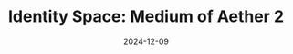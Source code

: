 ---
heading: "Chapter 3c"
title: "Identity Space: Medium of Aether 2"
# # date: 2020-01-31
date: 2024-12-09
image: "/graphics/super/identities.jpg"
description: "The Identity Space houses the gravitational signature"
writer:
  name: Juan
  url: https://www.linkedin.com/in/jundalisay/
weight: 11
icon: "Juan"
---